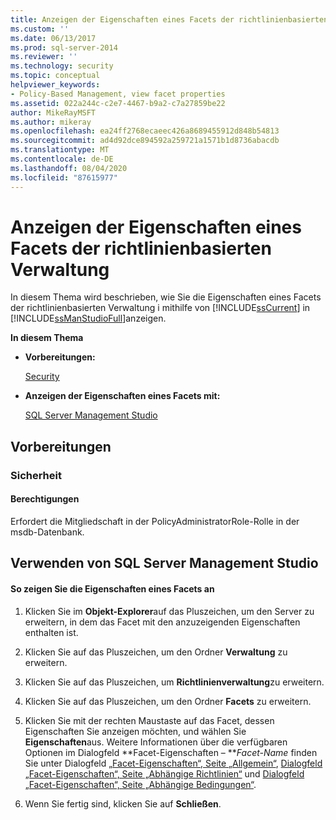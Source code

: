 ```yaml
---
title: Anzeigen der Eigenschaften eines Facets der richtlinienbasierten Verwaltung | Microsoft-Dokumentation
ms.custom: ''
ms.date: 06/13/2017
ms.prod: sql-server-2014
ms.reviewer: ''
ms.technology: security
ms.topic: conceptual
helpviewer_keywords:
- Policy-Based Management, view facet properties
ms.assetid: 022a244c-c2e7-4467-b9a2-c7a27859be22
author: MikeRayMSFT
ms.author: mikeray
ms.openlocfilehash: ea24ff2768ecaeec426a8689455912d848b54813
ms.sourcegitcommit: ad4d92dce894592a259721a1571b1d8736abacdb
ms.translationtype: MT
ms.contentlocale: de-DE
ms.lasthandoff: 08/04/2020
ms.locfileid: "87615977"
---
```

# <a name="view-the-properties-of-a-policy-based-management-facet"></a>Anzeigen der Eigenschaften eines Facets der richtlinienbasierten Verwaltung
  In diesem Thema wird beschrieben, wie Sie die Eigenschaften eines Facets der richtlinienbasierten Verwaltung i mithilfe von [!INCLUDE[ssCurrent](../../includes/sscurrent-md.md)] in [!INCLUDE[ssManStudioFull](../../includes/ssmanstudiofull-md.md)]anzeigen.  
  
 **In diesem Thema**  
  
-   **Vorbereitungen:**  
  
     [Security](#Security)  
  
-   **Anzeigen der Eigenschaften eines Facets mit:**  
  
     [SQL Server Management Studio](#SSMSProcedure)  
  
##  <a name="before-you-begin"></a><a name="BeforeYouBegin"></a> Vorbereitungen  
  
###  <a name="security"></a><a name="Security"></a> Sicherheit  
  
####  <a name="permissions"></a><a name="Permissions"></a> Berechtigungen  
 Erfordert die Mitgliedschaft in der PolicyAdministratorRole-Rolle in der msdb-Datenbank.  
  
##  <a name="using-sql-server-management-studio"></a><a name="SSMSProcedure"></a> Verwenden von SQL Server Management Studio  
  
#### <a name="to-view-the-properties-of-a-facet"></a>So zeigen Sie die Eigenschaften eines Facets an  
  
1.  Klicken Sie im **Objekt-Explorer**auf das Pluszeichen, um den Server zu erweitern, in dem das Facet mit den anzuzeigenden Eigenschaften enthalten ist.  
  
2.  Klicken Sie auf das Pluszeichen, um den Ordner **Verwaltung** zu erweitern.  
  
3.  Klicken Sie auf das Pluszeichen, um **Richtlinienverwaltung**zu erweitern.  
  
4.  Klicken Sie auf das Pluszeichen, um den Ordner **Facets** zu erweitern.  
  
5.  Klicken Sie mit der rechten Maustaste auf das Facet, dessen Eigenschaften Sie anzeigen möchten, und wählen Sie **Eigenschaften**aus. Weitere Informationen über die verfügbaren Optionen im Dialogfeld **Facet-Eigenschaften – **_Facet-Name_ finden Sie unter Dialogfeld [„Facet-Eigenschaften“, Seite „Allgemein“](../../integration-services/general-page-of-integration-services-designers-options.md), [Dialogfeld „Facet-Eigenschaften“, Seite „Abhängige Richtlinien“](facet-properties-dialog-box-dependent-policies-page.md) und [Dialogfeld „Facet-Eigenschaften“, Seite „Abhängige Bedingungen“](facet-properties-dialog-box-dependent-conditions-page.md).  
  
6.  Wenn Sie fertig sind, klicken Sie auf **Schließen**.  
  
  
